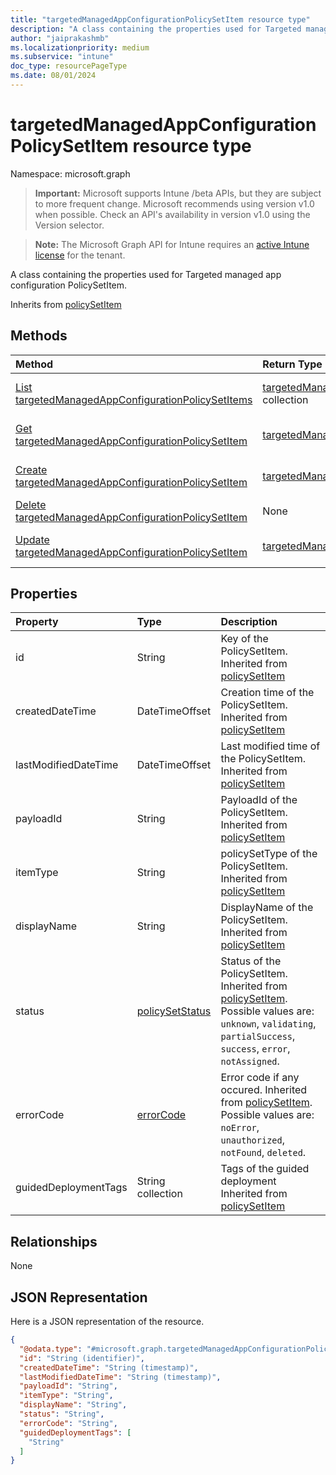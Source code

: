 ```yaml
---
title: "targetedManagedAppConfigurationPolicySetItem resource type"
description: "A class containing the properties used for Targeted managed app configuration PolicySetItem."
author: "jaiprakashmb"
ms.localizationpriority: medium
ms.subservice: "intune"
doc_type: resourcePageType
ms.date: 08/01/2024
---
```


# targetedManagedAppConfigurationPolicySetItem resource type

Namespace: microsoft.graph

> **Important:** Microsoft supports Intune /beta APIs, but they are subject to more frequent change. Microsoft recommends using version v1.0 when possible. Check an API's availability in version v1.0 using the Version selector.

> **Note:** The Microsoft Graph API for Intune requires an [active Intune license](https://go.microsoft.com/fwlink/?linkid=839381) for the tenant.

A class containing the properties used for Targeted managed app configuration PolicySetItem.


Inherits from [policySetItem](../resources/intune-policyset-policysetitem.md)

## Methods
|Method|Return Type|Description|
|:---|:---|:---|
|[List targetedManagedAppConfigurationPolicySetItems](../api/intune-policyset-targetedmanagedappconfigurationpolicysetitem-list.md)|[targetedManagedAppConfigurationPolicySetItem](../resources/intune-policyset-targetedmanagedappconfigurationpolicysetitem.md) collection|List properties and relationships of the [targetedManagedAppConfigurationPolicySetItem](../resources/intune-policyset-targetedmanagedappconfigurationpolicysetitem.md) objects.|
|[Get targetedManagedAppConfigurationPolicySetItem](../api/intune-policyset-targetedmanagedappconfigurationpolicysetitem-get.md)|[targetedManagedAppConfigurationPolicySetItem](../resources/intune-policyset-targetedmanagedappconfigurationpolicysetitem.md)|Read properties and relationships of the [targetedManagedAppConfigurationPolicySetItem](../resources/intune-policyset-targetedmanagedappconfigurationpolicysetitem.md) object.|
|[Create targetedManagedAppConfigurationPolicySetItem](../api/intune-policyset-targetedmanagedappconfigurationpolicysetitem-create.md)|[targetedManagedAppConfigurationPolicySetItem](../resources/intune-policyset-targetedmanagedappconfigurationpolicysetitem.md)|Create a new [targetedManagedAppConfigurationPolicySetItem](../resources/intune-policyset-targetedmanagedappconfigurationpolicysetitem.md) object.|
|[Delete targetedManagedAppConfigurationPolicySetItem](../api/intune-policyset-targetedmanagedappconfigurationpolicysetitem-delete.md)|None|Deletes a [targetedManagedAppConfigurationPolicySetItem](../resources/intune-policyset-targetedmanagedappconfigurationpolicysetitem.md).|
|[Update targetedManagedAppConfigurationPolicySetItem](../api/intune-policyset-targetedmanagedappconfigurationpolicysetitem-update.md)|[targetedManagedAppConfigurationPolicySetItem](../resources/intune-policyset-targetedmanagedappconfigurationpolicysetitem.md)|Update the properties of a [targetedManagedAppConfigurationPolicySetItem](../resources/intune-policyset-targetedmanagedappconfigurationpolicysetitem.md) object.|

## Properties
|Property|Type|Description|
|:---|:---|:---|
|id|String|Key of the PolicySetItem. Inherited from [policySetItem](../resources/intune-policyset-policysetitem.md)|
|createdDateTime|DateTimeOffset|Creation time of the PolicySetItem. Inherited from [policySetItem](../resources/intune-policyset-policysetitem.md)|
|lastModifiedDateTime|DateTimeOffset|Last modified time of the PolicySetItem. Inherited from [policySetItem](../resources/intune-policyset-policysetitem.md)|
|payloadId|String|PayloadId of the PolicySetItem. Inherited from [policySetItem](../resources/intune-policyset-policysetitem.md)|
|itemType|String|policySetType of the PolicySetItem. Inherited from [policySetItem](../resources/intune-policyset-policysetitem.md)|
|displayName|String|DisplayName of the PolicySetItem. Inherited from [policySetItem](../resources/intune-policyset-policysetitem.md)|
|status|[policySetStatus](../resources/intune-policyset-policysetstatus.md)|Status of the PolicySetItem. Inherited from [policySetItem](../resources/intune-policyset-policysetitem.md). Possible values are: `unknown`, `validating`, `partialSuccess`, `success`, `error`, `notAssigned`.|
|errorCode|[errorCode](../resources/intune-policyset-errorcode.md)|Error code if any occured. Inherited from [policySetItem](../resources/intune-policyset-policysetitem.md). Possible values are: `noError`, `unauthorized`, `notFound`, `deleted`.|
|guidedDeploymentTags|String collection|Tags of the guided deployment Inherited from [policySetItem](../resources/intune-policyset-policysetitem.md)|

## Relationships
None

## JSON Representation
Here is a JSON representation of the resource.
<!-- {
  "blockType": "resource",
  "keyProperty": "id",
  "@odata.type": "microsoft.graph.targetedManagedAppConfigurationPolicySetItem"
}
-->
``` json
{
  "@odata.type": "#microsoft.graph.targetedManagedAppConfigurationPolicySetItem",
  "id": "String (identifier)",
  "createdDateTime": "String (timestamp)",
  "lastModifiedDateTime": "String (timestamp)",
  "payloadId": "String",
  "itemType": "String",
  "displayName": "String",
  "status": "String",
  "errorCode": "String",
  "guidedDeploymentTags": [
    "String"
  ]
}
```